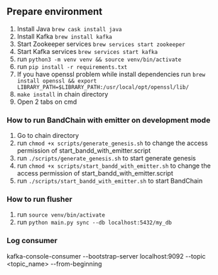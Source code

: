 
## Prepare environment

1. Install Java `brew cask install java`
2. Install Kafka `brew install kafka`
3. Start Zookeeper services `brew services start zookeeper`
4. Start Kafka services `brew services start kafka`
5. run `python3 -m venv venv && source venv/bin/activate`
6. run `pip install -r requirements.txt`
7. If you have openssl problem while install dependencies run `brew install openssl && export LIBRARY_PATH=$LIBRARY_PATH:/usr/local/opt/openssl/lib/`
8. `make install` in chain directory
9. Open 2 tabs on cmd

### How to run BandChain with emitter on development mode

1. Go to chain directory
2. run `chmod +x scripts/generate_genesis.sh` to change the access permission of start_bandd_with_emitter.script
3. run `./scripts/generate_genesis.sh` to start generate genesis
4. run `chmod +x scripts/start_bandd_with_emitter.sh` to change the access permission of start_bandd_with_emitter.script
5. run `./scripts/start_bandd_with_emitter.sh` to start BandChain


### How to run flusher

1. run `source venv/bin/activate`
2. run `python main.py sync --db localhost:5432/my_db`

### Log consumer

kafka-console-consumer --bootstrap-server localhost:9092 --topic <topic_name> --from-beginning

